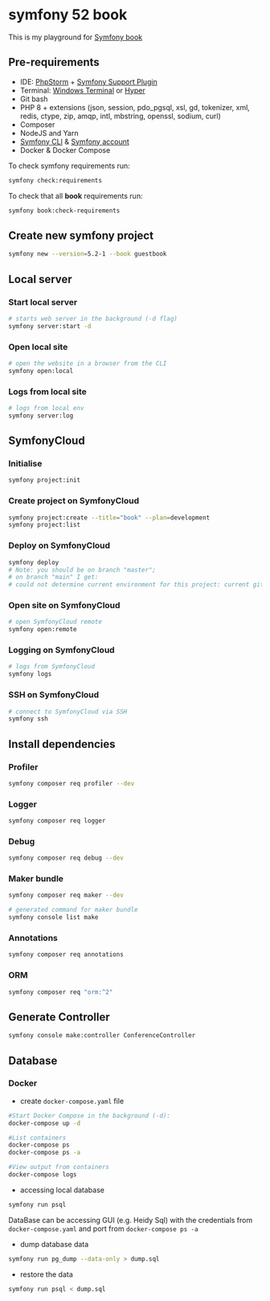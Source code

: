 # symfony 52 book
This is my playground for [Symfony book](https://symfony.com/book)

## Pre-requirements
- IDE: [PhpStorm](https://www.jetbrains.com/phpstorm/) + [Symfony Support Plugin](https://plugins.jetbrains.com/plugin/7219-symfony-support)
- Terminal: [Windows Terminal](https://aka.ms/terminal) or [Hyper](https://hyper.is/)
- Git bash
- PHP 8 + extensions (json, session, pdo_pgsql, xsl, gd, tokenizer, xml, redis, ctype, zip, amqp, intl, mbstring, openssl, sodium, curl)
- Composer
- NodeJS and Yarn
- [Symfony CLI](https://symfony.com/download) & [Symfony account](https://symfony.com/account)
- Docker & Docker Compose

To check symfony requirements run:
```bash
symfony check:requirements
```

To check that all **book** requirements run:
```bash
symfony book:check-requirements
```

## Create new symfony project
```bash
symfony new --version=5.2-1 --book guestbook
```

## Local server
### Start local server
```bash
# starts web server in the background (-d flag)
symfony server:start -d
```

### Open local site 
```bash
# open the website in a browser from the CLI
symfony open:local
```

### Logs from local site 
```bash
# logs from local env
symfony server:log
```

## SymfonyCloud
### Initialise
```bash
symfony project:init
```
### Create project on SymfonyCloud
```bash
symfony project:create --title="book" --plan=development
symfony project:list
```

### Deploy on SymfonyCloud
```bash
symfony deploy
# Note: you should be on branch "master"; 
# on branch "main" I get:
# could not determine current environment for this project: current git branch name doesn't match any SymfonyCloud environments.
```

### Open site on SymfonyCloud
```bash
# open SymfonyCloud remote 
symfony open:remote
```

### Logging on SymfonyCloud
```bash
# logs from SymfonyCloud
symfony logs
```

### SSH on SymfonyCloud 
```bash
# connect to SymfonyCloud via SSH
symfony ssh
```

## Install dependencies
### Profiler
```bash
symfony composer req profiler --dev
```
### Logger
```bash
symfony composer req logger
```
### Debug
```bash
symfony composer req debug --dev
```
### Maker bundle
```bash
symfony composer req maker --dev

# generated command for maker bundle 
symfony console list make
```
### Annotations
```bash
symfony composer req annotations
```
### ORM
```bash
symfony composer req "orm:^2"
```

## Generate Controller
```bash
symfony console make:controller ConferenceController
```

## Database
### Docker 
- create ``docker-compose.yaml`` file
```bash
#Start Docker Compose in the background (-d):
docker-compose up -d

#List containers
docker-compose ps
docker-compose ps -a

#View output from containers
docker-compose logs
```

- accessing local database
```bash
symfony run psql
```
DataBase can be accessing GUI (e.g. Heidy Sql) with 
the credentials from ``docker-compose.yaml`` 
and port from ``docker-compose ps -a``  

- dump database data
```bash
symfony run pg_dump --data-only > dump.sql
```

- restore the data
```bash
symfony run psql < dump.sql
```
